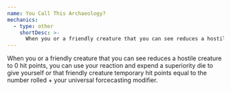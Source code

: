 ```yaml
---
name: You Call This Archaeology?
mechanics:
  - type: other
    shortDesc: >-
      When you or a friendly creature that you can see reduces a hostile creature to 0 hit points, you can use your reaction and expend a superiority die to give yourself or that friendly creature temporary hit points equal to the number rolled + your universal forcecasting modifier.
---
```

When you or a friendly creature that you can see reduces a hostile creature to 0 hit points, you can use your reaction and expend a superiority die to give yourself or that friendly creature temporary hit points equal to the number rolled + your universal forcecasting modifier.
